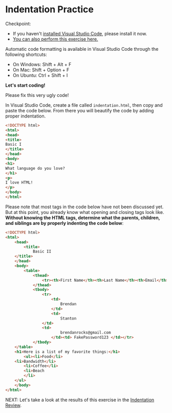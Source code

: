# Indentation Practice

Checkpoint:

- If you haven't [installed Visual Studio Code](https://code.visualstudio.com/download), please install it now.
- [You can also perform this exercise here.](https://codepen.io/dannyooooo/pen/RwNyYXr)

Automatic code formatting is available in Visual Studio Code through the following shortcuts:

- On Windows: Shift + Alt + F
- On Mac: Shift + Option + F
- On Ubuntu: Ctrl + Shift + I

**Let's start coding!**

Please fix this very ugly code!

In Visual Studio Code, create a file called ```indentation.html```, then copy and paste the code below. From there you will beautify the code by adding proper indentation.

``` html
<!DOCTYPE html>
<html>
<head>
<title>
Basic I
</title>
</head>
<body>
<h1>
What language do you love?
</h1>
<p>
I love HTML!
</p>
</body>
</html>
```

Please note that most tags in the code below have not been discussed yet. But at this point, you already know what opening and closing tags look like. **Without knowing the HTML tags, determine what the parents, children, and siblings are by properly indenting the code below**:

``` html
<!DOCTYPE html>
<html>
    <head>
        <title>
            Basic II
    </title>
    </head>
    <body>
        <table>
            <thead>
                <tr><th>First Name</th><th>Last Name</th><th>Email</th><th>Password</th></tr>
            </thead>
            <tbody>
                <tr>
                    <td>
                        Brendan
                    </td>
                    <td>
                        Stanton
                </td>
                <td>
                        brendanrocks@gmail.com
                    </td><td> FakePassword123 </td></tr>
            </tbody>
    </table>
    <h1>Here is a list of my favorite things:</h1>
        <ul><li>Food</li>
    <li>Bandwidth</li>
        <li>Coffee</li>
        <li>Beach
        </li>
    </ul>
    </body>
</html>
```

NEXT: Let's take a look at the results of this exercise in the [Indentation Review](./indentation_review.md).

